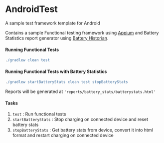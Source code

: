 # AndroidTest
A sample test framework template for Android

Contains a sample Functional testing framework using [Appium](http://appium.io) and Battery Statistics report generator using [Battery Historian](https://github.com/google/battery-historian).

#### Running Functional Tests

````gradle
./gradlew clean test
````

#### Running Functional Tests with Battery Statistics

````gradle
./gradlew startBatteryStats clean test stopBatteryStats
````
Reports will be generated at `'reports/battery_stats/batterystats.html'`

#### Tasks

1. `test` : Run functional tests
2. `startBatteryStats` : Stop charging on connected device and reset battery stats
3. `stopBatteryStats` : Get battery stats from device, convert it into html format and restart charging on connected device
